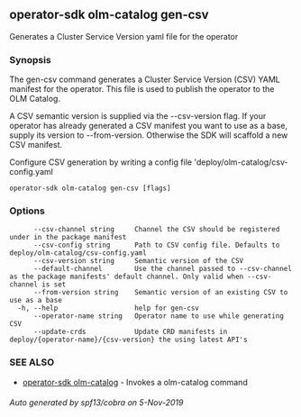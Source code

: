 ## operator-sdk olm-catalog gen-csv

Generates a Cluster Service Version yaml file for the operator

### Synopsis

The gen-csv command generates a Cluster Service Version (CSV) YAML manifest
for the operator. This file is used to publish the operator to the OLM Catalog.

A CSV semantic version is supplied via the --csv-version flag. If your operator
has already generated a CSV manifest you want to use as a base, supply its
version to --from-version. Otherwise the SDK will scaffold a new CSV manifest.

Configure CSV generation by writing a config file 'deploy/olm-catalog/csv-config.yaml

```
operator-sdk olm-catalog gen-csv [flags]
```

### Options

```
      --csv-channel string     Channel the CSV should be registered under in the package manifest
      --csv-config string      Path to CSV config file. Defaults to deploy/olm-catalog/csv-config.yaml
      --csv-version string     Semantic version of the CSV
      --default-channel        Use the channel passed to --csv-channel as the package manifests' default channel. Only valid when --csv-channel is set
      --from-version string    Semantic version of an existing CSV to use as a base
  -h, --help                   help for gen-csv
      --operator-name string   Operator name to use while generating CSV
      --update-crds            Update CRD manifests in deploy/{operator-name}/{csv-version} the using latest API's
```

### SEE ALSO

* [operator-sdk olm-catalog](operator-sdk_olm-catalog.md)	 - Invokes a olm-catalog command

###### Auto generated by spf13/cobra on 5-Nov-2019
